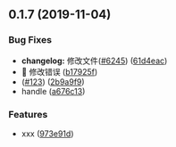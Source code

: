 ## 0.1.7 (2019-11-04)


### Bug Fixes

* **changelog:** 修改文件([#6245](https://github.com/Polaris-z/umbrella/issues/6245)) ([61d4eac](https://github.com/Polaris-z/umbrella/commit/61d4eac299044656776ef7da605a120a3005ac0b))
* :bug: 修改错误 ([b17925f](https://github.com/Polaris-z/umbrella/commit/b17925fedd11fef58caa686bf1c74d9e36c122e2))
* ([#123](https://github.com/Polaris-z/umbrella/issues/123)) ([2b9a9f9](https://github.com/Polaris-z/umbrella/commit/2b9a9f9c37cbd2602c4c73e5bebf4ec1cad71f6f))
* handle ([a676c13](https://github.com/Polaris-z/umbrella/commit/a676c13e3f833e0c75c9b5ea138cb0b85347830d))


### Features

* xxx ([973e91d](https://github.com/Polaris-z/umbrella/commit/973e91d79c577d55d0053e88d497082716544c2f))



